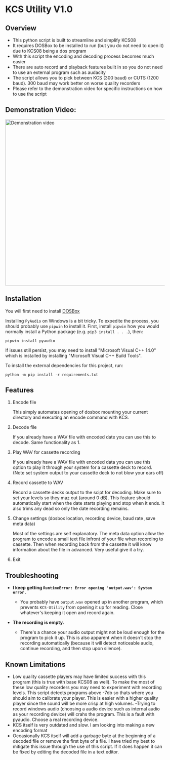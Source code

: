 # KCS Utility V1.0

## Overview
- This python script is built to streamline and simplify KCS08
- It requires DOSBox to be installed to run (but you do not need to open it) due to KCS08 being a dos program
- With this script the encoding and decoding process becomes much easier
- There are auto record and playback features built in so you do not need to use an external program such as audacity
- The script allows you to pick between KCS (300 baud) or CUTS (1200 baud). 300 baud may work better on worse quality recorders
- Please refer to the demonstration video for specific instructions on how to use the script

##  Demonstration Video:

<a href="https://www.youtube.com/watch?v=LhpXfOWhbPY
" target="_blank"><img src="http://img.youtube.com/vi/LhpXfOWhbPY/0.jpg" 
alt="Demonstration video" width="700" height="525" border="0" /></a>


## Installation

You will first need to install [DOSBox](https://www.dosbox.com/download.php?main=1)

Installing `PyAudio` on Windows is a bit tricky. To expedite the process, you should probably use `pipwin` to install it. First, install `pipwin` how you would normally install a Python package (e.g. `pip3 install . . .`), then:

```
pipwin install pyaudio
```

If issues still persist, you may need to install "Microsoft Visual C++ 14.0" which is installed by installing "Microsoft Visual C++ Build Tools".

To install the external dependencies for this project, run:
```
python -m pip install -r requirements.txt
```

## Features
1. Encode file
    
    This simply automates opening of dosbox mounting your current directory and executing an encode command with KCS.

2. Decode file
    
    If you already have a WAV file with encoded date you can use this to decode. Same functionality as 1.
    
3. Play WAV for cassette recording
    
    If you already have a WAV file with encoded data you can use this option to play it through your system for a cassette deck to record.
    (Note set system output to your cassette deck to not blow your ears off)

4. Record cassette to WAV
    
    Record a cassette decks output to the scipt for decoding. Make sure to set your levels so they maz out (around 0 dB).
    This feature should automatically start when the date starts playing and stop when it ends.
    It also trims any dead so only the date recording remains.


5. Change settings (dosbox location, recording device, baud rate ,save meta data)

    Most of the settings are self explanatory. The meta data option allow the program to encode a small text file infront of your file when recording to cassette.
    Then when recording back from the cassette it will know information about the file in advanced. Very useful give it a try.

6. Exit

## Troubleshooting

- **I keep getting `RuntimeError: Error opening 'output.wav': System error.`**
    - You probably have `output.wav` opened up in another program, which prevents `KCS-Utility` from opening it up for reading. Close whatever's keeping it open and record again.

- **The recording is empty.**
    - There's a chance your audio output might not be loud enough for the program to pick it up. This is also apparent when it doesn't stop the recording automatically (because it will detect noticeable audio, continue recording, and then stop upon silence).

## Known Limitations

- Low quality cassette players may have limited success with this program (this is true with base KCS08 as well).
  To make the most of these low quality recorders you may need to experiment with recording levels. This script detects programs above -7db so thats where you should aim to calibrate your player. This is easier with a higher quality player since the sound will be more crisp at high volumes.
-Trying to record windows audio (choosing a audio device such as internal audio as your recording device) will crahs the program. This is a fault with pyaudio. Choose a real recording device.
- KCS itself is very outdated and slow. I am looking into making a new encoding format
- Occasionally KCS itself will add a garbage byte at the beginning of a decoded file or remove the first byte of a file.
  I have tried my best to mitigate this issue through the use of this script. If it does happen it can be fixed by editing the decoded file in a text editor.
